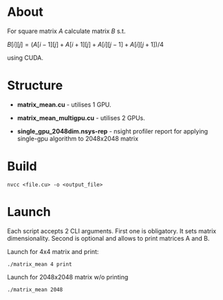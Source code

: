 # About

For square matrix $A$ calculate matrix $B$ s.t. 

$B[i][j] = (A[i-1][j] + A[i+1][j] + A[i][j-1] + A[i][j+1])/4$

using CUDA.

# Structure

- **matrix_mean.cu** - utilises 1 GPU.

- **matrix_mean_multigpu.cu** - utilises 2 GPUs.

- **single_gpu_2048dim.nsys-rep** - nsight profiler report for applying single-gpu algorithm to 2048x2048 matrix 

# Build 

`
nvcc <file.cu> -o <output_file>
`

# Launch

Each script accepts 2 CLI arguments. First one is obligatory. It sets matrix dimensionality. Second is optional and allows to print matrices A and B.

Launch for 4x4 matrix and print:

`
./matrix_mean 4 print
`

Launch for 2048x2048 matrix w/o printing

`
./matrix_mean 2048
`


